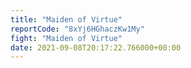 ```yaml
---
title: "Maiden of Virtue"
reportCode: "8xYj6HGhaczKw1My"
fight: "Maiden of Virtue"
date: 2021-09-08T20:17:22.766000+00:00
---
```

